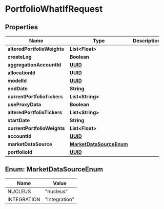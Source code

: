 
# PortfolioWhatIfRequest

## Properties
Name | Type | Description | Notes
------------ | ------------- | ------------- | -------------
**alteredPortfolioWeights** | **List&lt;Float&gt;** |  | 
**createLog** | **Boolean** |  |  [optional]
**aggregationAccountId** | [**UUID**](UUID.md) |  |  [optional]
**allocationId** | [**UUID**](UUID.md) |  |  [optional]
**modelId** | [**UUID**](UUID.md) |  |  [optional]
**endDate** | **String** |  |  [optional]
**currentPortfolioTickers** | **List&lt;String&gt;** |  |  [optional]
**useProxyData** | **Boolean** |  |  [optional]
**alteredPortfolioTickers** | **List&lt;String&gt;** |  |  [optional]
**startDate** | **String** |  |  [optional]
**currentPortfolioWeights** | **List&lt;Float&gt;** |  |  [optional]
**accountId** | [**UUID**](UUID.md) |  |  [optional]
**marketDataSource** | [**MarketDataSourceEnum**](#MarketDataSourceEnum) |  |  [optional]
**portfolioId** | [**UUID**](UUID.md) |  |  [optional]


<a name="MarketDataSourceEnum"></a>
## Enum: MarketDataSourceEnum
Name | Value
---- | -----
NUCLEUS | &quot;nucleus&quot;
INTEGRATION | &quot;integration&quot;



